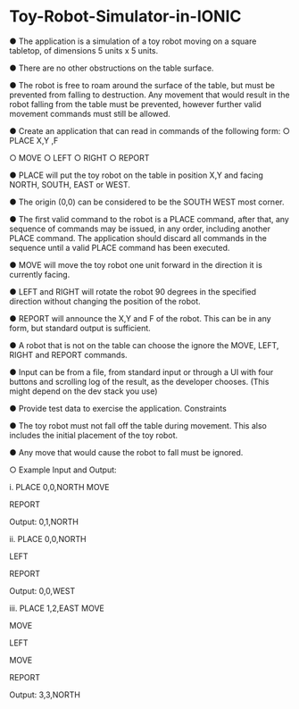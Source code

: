 # Toy-Robot-Simulator-in-IONIC


● The application is a simulation of a toy robot moving on a square tabletop, of dimensions 5 units x 5 units.

● There are no other obstructions on the table surface.

● The robot is free to roam around the surface of the table, but must be prevented from
falling to destruction. Any movement that would result in the robot falling from the table must be prevented, however further valid movement commands must still be allowed.

● Create an application that can read in commands of the following form: ○ PLACE X,Y ,F

○ MOVE
○ LEFT
○ RIGHT
○ REPORT

● PLACE will put the toy robot on the table in position X,Y and facing NORTH, SOUTH, EAST or WEST.

● The origin (0,0) can be considered to be the SOUTH WEST most corner.

● The first valid command to the robot is a PLACE command, after that, any sequence of commands may be issued, in any order, including another PLACE command. The
application should discard all commands in the sequence until a valid PLACE
command has been executed.

● MOVE will move the toy robot one unit forward in the direction it is currently facing.

● LEFT and RIGHT will rotate the robot 90 degrees in the specified direction without
changing the position of the robot.

● REPORT will announce the X,Y and F of the robot. This can be in any form, but
standard output is sufficient.

● A robot that is not on the table can choose the ignore the MOVE, LEFT, RIGHT and
REPORT commands.

● Input can be from a file, from standard input or through a UI with four buttons and
scrolling log of the result, as the developer chooses. (This might depend on the dev
stack you use)

● Provide test data to exercise the application.
 Constraints
 
● The toy robot must not fall off the table during movement. This also includes the initial placement of the toy robot.

● Any move that would cause the robot to fall must be ignored.

○ Example Input and Output:

i. PLACE 0,0,NORTH
MOVE

REPORT

Output: 0,1,NORTH

ii. PLACE 0,0,NORTH

LEFT

REPORT

Output: 0,0,WEST

iii. PLACE 1,2,EAST 
MOVE

MOVE

LEFT

MOVE

REPORT

Output: 3,3,NORTH
